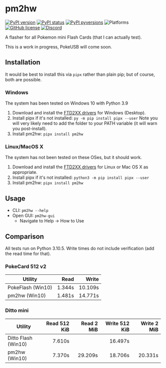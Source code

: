 # pm2hw

[![PyPI version](https://img.shields.io/pypi/v/pm2hw.svg)](https://pypi.python.org/pypi/pm2hw/)
[![PyPI status](https://img.shields.io/pypi/status/pm2hw.svg)](https://pypi.python.org/pypi/pm2hw/)
[![PyPI pyversions](https://img.shields.io/pypi/pyversions/pm2hw.svg)](https://pypi.python.org/pypi/pm2hw/)
![Platforms](https://img.shields.io/badge/platforms-windows%20linux%20macOS-green.svg)
[![GitHub license](https://img.shields.io/github/license/logicplace/pm2hw.svg)](https://github.com/logicplace/pm2hw/blob/master/LICENSE)
[![Discord](https://img.shields.io/discord/549770771963314216.svg?color=7289da&label=Pokemon-mini.net&logo=discord)](https://discord.gg/rAgt26Wknw)

A flasher for all Pokemon mini Flash Cards (that I can actually test).

This is a work in progress, PokeUSB will come soon.

## Installation

It would be best to install this via `pipx` rather than plain pip; but of course, both are possible.

### Windows

The system has been tested on Windows 10 with Python 3.9

1. Download and install the [FTD2XX drivers](https://ftdichip.com/drivers/d2xx-drivers/) for Windows (Desktop).
2. Install pipx if it's not installed: `py -m pip install pipx --user`
   Note you will very likely need to add the folder to your PATH variable (it will warn you post-install).
3. Install pm2hw: `pipx install pm2hw`

### Linux/MacOS X

The system has not been tested on these OSes, but it should work.

1. Download and install the [FTD2XX drivers](https://ftdichip.com/drivers/d2xx-drivers/) for Linux or Mac OS X as appropriate.
2. Install pipx if it's not installed: `python3 -m pip install pipx --user`
3. Install pm2hw: `pipx install pm2hw`

## Usage

* CLI: `pm2hw --help`
* Open GUI: `pm2hw-gui`
  * Navigate to Help -> How to Use

## Comparison

All tests run on Python 3.10.5. Write times do not include verification (add the read time for that).

### PokeCard 512 v2

| Utility           | Read   | Write   |
| ----------------- | ------:| -------:|
| PokeFlash (Win10) | 1.344s | 10.109s |
| pm2hw (Win10)     | 1.481s | 14.771s |

### Ditto mini

| Utility             | Read 512 KiB | Read 2 MiB | Write 512 KiB | Write 2 MiB |
| ------------------- | ------------:| ----------:| -------------:| -----------:|
| Ditto Flash (Win10) | 7.610s       |            | 16.497s       |             |
| pm2hw (Win10)       | 7.370s       | 29.209s    | 18.706s       | 20.331s     |

